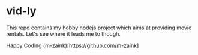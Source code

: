 # vid-ly
This repo contains my hobby nodejs project which aims at providing movie rentals.
Let's see where it leads me to though.

Happy Coding
(m-zaink)[https://github.com/m-zaink]
